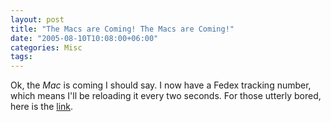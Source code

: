 ```yaml
---
layout: post
title: "The Macs are Coming! The Macs are Coming!"
date: "2005-08-10T10:08:00+06:00"
categories: Misc 
tags: 
---
```


Ok, the <i>Mac</i> is coming I should say. I now have a Fedex tracking number, which means I'll be reloading it every two seconds. For those utterly bored, here is the <a href="http://www.fedex.com/Tracking?cntry_code=us&action=track&language=english&tracknumbers=716515983304&initial=x&">link</a>.